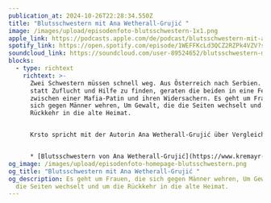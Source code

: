 ```yaml
---
publication_at: 2024-10-26T22:28:34.550Z
title: "Blutsschwestern mit Ana Wetherall-Grujić "
image: /images/upload/episodenfoto-blutsschwestern-1x1.png
apple_link: https://podcasts.apple.com/de/podcast/blutsschwestern-mit-ana-wetherall-gruji%C4%87/id1170436903?i=1000674573742
spotify_link: https://open.spotify.com/episode/1WEFFKcLd3QCZ2RZPk4VZV?si=dc3c075a8fea4297
soundcloud_link: https://soundcloud.com/user-89524652/blutsschwestern-mit-ana-wetherall-grujic
blocks:
  - type: richtext
    richtext: >-
      Zwei Schwestern müssen schnell weg. Aus Österreich nach Serbien. Doch
      statt Zuflucht und Hilfe zu finden, geraten die beiden in eine Fehde
      zwischen einer Mafia-Patin und ihren Widersachern. Es geht um Frauen, die
      sich gegen Männer wehren, Um Gewalt, die die Seiten wechselt und um die
      Rückkehr in die alte Heimat.


      Krsto spricht mit der Autorin Ana Wetherall-Grujić über Vergleiche zu Quentin Tarantino, Schwesternschaft und die Schwierigkeit das Schimpfen auf dem Balkan ins Deutsche zu übertragen.


      * [Blutsschwestern von Ana Wetherall-Grujić](https://www.kremayr-scheriau.at/bucher-e-books/titel/blutsschwestern/)
og_image: /images/upload/episodenfoto-homepage-blutsschwestern.png
og_title: "Blutsschwestern mit Ana Wetherall-Grujić "
og_description: Es geht um Frauen, die sich gegen Männer wehren, Um Gewalt, die
  die Seiten wechselt und um die Rückkehr in die alte Heimat.
---
```

